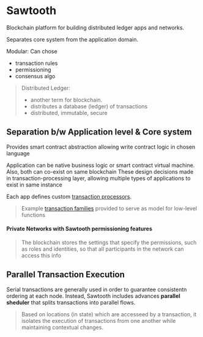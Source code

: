 # Sawtooth

Blockchain platform for building distributed ledger apps and networks.

Separates core system from the application domain.

Modular: Can chose
  * transaction rules
  * permissioning
  * consensus algo


> Distributed Ledger:
> * another term for blockchain.
> * distributes a database (ledger) of transactions
> * distributed, immutable, secure

## Separation b/w Application level & Core system

Provides smart contract abstraction allowing write contract logic in chosen language

Application can be native business logic or smart contract virtual machine. Also, both can co-exist on same blockchain
These design decisions made in transaction-processing layer, allowing multiple types of applications to exist in same instance

Each app defines custom [transaction processors].

> Example [transaction families] provided to serve as model for low-level functions

[transaction processors]: https://sawtooth.hyperledger.org/docs/core/releases/latest/glossary.html#term-transaction-processor
[transaction families]: https://sawtooth.hyperledger.org/docs/core/releases/latest/glossary.html#term-transaction-family

#### Private Networks with Sawtooth permissioning features

> The blockchain stores the settings that specify the permissions, such as roles and identities, so that all participants in the network can access this info

## Parallel Transaction Execution

Serial transactions are generally used in order to guarantee consistentn ordering at each node.
Instead, Sawtooth includes advances **parallel sheduler** that splits transactions into parallel flows.

> Based on locations (in state) which are accesseed by a transaction, it isolates the execution of transactions from one another while maintaining contextual changes.




